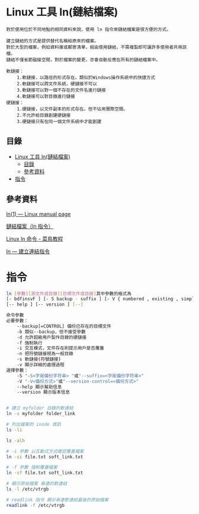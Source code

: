 # Linux 工具 ln(鏈結檔案)

```
對於使用位於不同地點的相同資料來說，使用 ln 指令來鏈結檔案是很方便的方式。

建立鏈結的方式是提供替代名稱給原來的檔案。
對於大型的檔案，例如資料庫或郵寄清單，經由使用鏈結，不需複製即可讓許多使用者共用該檔。
鏈結不僅省節磁碟空間，對於檔案的變更，亦會自動反應在所有的鏈結檔案中。

軟鏈接：
	1.軟鏈接，以路徑的形式存在。類似於Windows操作系統中的快捷方式
	2.軟鏈接可以跨文件系統，硬鏈接不可以
	3.軟鏈接可以對一個不存在的文件名進行鏈接
	4.軟鏈接可以對目錄進行鏈接
硬鏈接：
	1.硬鏈接，以文件副本的形式存在。但不佔用實際空間。
	2.不允許給目錄創建硬鏈接
	3.硬鏈接只有在同一個文件系統中才能創建
```

## 目錄

- [Linux 工具 ln(鏈結檔案)](#linux-工具-ln鏈結檔案)
	- [目錄](#目錄)
	- [參考資料](#參考資料)
- [指令](#指令)

## 參考資料

[ln(1) — Linux manual page](https://man7.org/linux/man-pages/man1/ln.1.html)

[鏈結檔案（ln 指令）](https://www.ibm.com/docs/zh-tw/aix/7.1?topic=links-linking-files-ln-command)

[Linux ln 命令 - 菜鳥教程](https://www.runoob.com/linux/linux-comm-ln.html)

[ln — 建立連結指令](https://www.ltsplus.com/linux/ln-create-link-command)

# 指令

```bash
ln [參數][源文件或目錄][目標文件或目錄]其中參數的格式為
[- bdfinsvF ] [- S backup - suffix ] [- V { numbered , existing , simple }]
[-- help ] [-- version ] [--]

命令參數
必要參數：
	--backup[=CONTROL] 備份已存在的目標文件
	-b 類似--backup，但不接受參數
	-d 允許超級用戶製作目錄的硬鏈接
	-f 強制執行
	-i 交互模式，文件存在則提示用戶是否覆蓋
	-n 把符號鏈接視為一般目錄
	-s 軟鏈接(符號鏈接)
	-v 顯示詳細的處理過程
選擇參數：
	-S "-S<字尾備份字符串> "或"--suffix=<字尾備份字符串>"
	-V "-V<備份方式>"或"--version-control=<備份方式>"
	--help 顯示幫助信息
	--version 顯示版本信息


# 建立 myfolder 目錄的軟連結
ln -s myfolder folder_link

# 列出檔案的 inode 資訊
ls -li

ls -alh

# -i 參數 以互動式方式確認覆蓋檔案
ln -si file.txt soft_link.txt

# -f 參數 強制覆蓋檔案
ln -sf file.txt soft_link.txt

# 顯示原始檔案 串連的軟連結
ls -l /etc/vtrgb

# readlink 指令 顯示串連軟連結最後的原始檔案
readlink -f /etc/vtrgb
```

